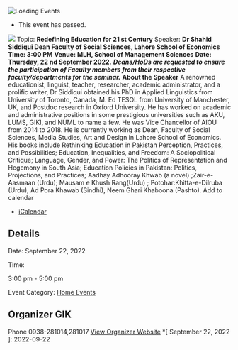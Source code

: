 ![Loading Events](https://giki.edu.pk/event/seminar-on-redefining-education-for-21st-century/)
  * This event has passed.


![](https://giki.edu.pk/wp-content/uploads/2022/09/WhatsApp-Image-2022-09-19-at-10.29.13-AM.jpeg)
Topic: **Redefining Education for 21 st Century**
Speaker: **Dr Shahid Siddiqui Dean Faculty of Social Sciences, Lahore School of Economics**
**Time: 3:00 PM**
**Venue: MLH, School of Management Sciences**
**Date: Thursday, 22 nd September 2022.**
**_Deans/HoDs are requested to ensure the participation of Faculty members from their respective faculty/departments for the seminar._**
**About the Speaker**
A renowned educationist, linguist, teacher, researcher, academic administrator, and a prolific writer, Dr Siddiqui obtained his PhD in Applied Linguistics from University of Toronto, Canada, M. Ed TESOL from University of Manchester, UK, and Postdoc research in Oxford University. He has worked on academic and administrative positions in some prestigious universities such as AKU, LUMS, GIKI, and NUML to name a few. He was Vice Chancellor of AIOU from 2014 to 2018. He is currently working as Dean, Faculty of Social Sciences, Media Studies, Art and Design in Lahore School of Economics. His books include Rethinking Education in Pakistan Perception, Practices, and Possibilities; Education, Inequalities, and Freedom: A Sociopolitical Critique; Language, Gender, and Power: The Politics of Representation and Hegemony in South Asia; Education Policies in Pakistan: Politics, Projections, and Practices; Aadhay Adhooray Khwab (a novel) ;Zair-e-Aasmaan (Urdu); Mausam e Khush Rang(Urdu) ; Potohar:Khitta-e-Dilruba (Urdu), Ad Pora Khawab (Sindhi), Neem Ghari Khaboona (Pashto).
Add to calendar 
  * [ iCalendar ](webcal://giki.edu.pk/event/seminar-on-redefining-education-for-21st-century/?ical=1)


##  Details  

Date: 
     September 22, 2022  

Time: 
    
3:00 pm - 5:00 pm  

Event Category:
    [Home Events](https://giki.edu.pk/events/category/home_events/)
## Organizer      GIK  

Phone 
     0938-281014,281017       [View Organizer Website](https://www.giki.edu.pk)
  *[ September 22, 2022 ]: 2022-09-22
